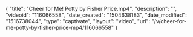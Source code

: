 {
    "title": "Cheer for Me! Potty by Fisher Price.mp4",
    "description": "",
    "videoid": "116066558",
    "date_created": "1504638183",
    "date_modified": "1516738044",
    "type": "captivate",
    "layout": "video",
    "url": "\/v\/cheer-for-me-potty-by-fisher-price-mp4\/116066558"
}